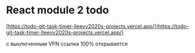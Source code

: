 # React module 2 todo

[https://todo-git-task-timer-lleevv2020s-projects.vercel.app/](https://todo-git-task-timer-lleevv2020s-projects.vercel.app/)

с выключенным VPN ссылка 100% открывается
